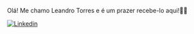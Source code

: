 Olá! Me chamo Leandro Torres e é um prazer recebe-lo aqui!👋🏼

[![Linkedin](https://img.shields.io/badge/LinkedIn-0077B5?style=for-the-badge&logo=linkedin&logoColor=white)](https://www.linkedin.com/in/leandro-torres-261ab6208/)
